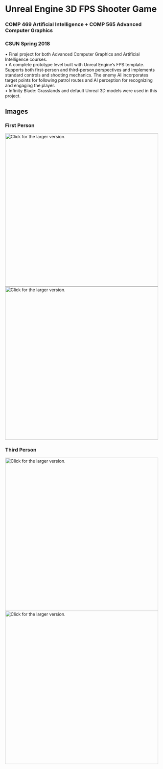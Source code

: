 # Unreal Engine 3D FPS Shooter Game
### COMP 469 Artificial Intelligence + COMP 565 Advanced Computer Graphics  
### CSUN Spring 2018
•	Final project for both Advanced Computer Graphics and Artificial Intelligence courses.  
•	A complete prototype level built with Unreal Engine’s FPS template. Supports both first-person and third-person perspectives and implements standard controls and shooting mechanics. The enemy AI incorporates target points for following patrol routes and AI perception for recognizing and engaging the player.  
•	Infinity Blade: Grasslands and default Unreal 3D models were used in this project.
## Images
### First Person
<a href="https://drive.google.com/uc?export=view&id=1jg7muArHGFjFLIZsUHFWNB2-kl-anded"><img src="https://drive.google.com/uc?export=view&id=1jg7muArHGFjFLIZsUHFWNB2-kl-anded" style="width: 500px; max-width: 100%; height: auto" title="Click for the larger version." /></a>
<a href="https://drive.google.com/uc?export=view&id=1LMnUJH0jsmv0kdeJIuRGOsxdHnmvAuAz"><img src="https://drive.google.com/uc?export=view&id=1LMnUJH0jsmv0kdeJIuRGOsxdHnmvAuAz" style="width: 500px; max-width: 100%; height: auto" title="Click for the larger version." /></a>
### Third Person
<a href="https://drive.google.com/uc?export=view&id=1uusQxkdAjgIMZDHgITYMEf55PrKin3oS"><img src="https://drive.google.com/uc?export=view&id=1uusQxkdAjgIMZDHgITYMEf55PrKin3oS" style="width: 500px; max-width: 100%; height: auto" title="Click for the larger version." /></a>
<a href="https://drive.google.com/uc?export=view&id=1qLzT-GKqDHtb_rWX-ARtruIFCKwkF-yZ"><img src="https://drive.google.com/uc?export=view&id=1qLzT-GKqDHtb_rWX-ARtruIFCKwkF-yZ" style="width: 500px; max-width: 100%; height: auto" title="Click for the larger version." /></a>
